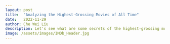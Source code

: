 ```yaml
---
layout: post
title:  "Analyzing the Highest-Grossing Movies of All Time"
date:   2022-11-29
author: Che Wei Liu
description: Let's see what are some secrets of the highest-grossing movies of all time. 
image: /assets/images/IMDb_Header.jpg
---
```

